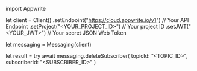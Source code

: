 import Appwrite

let client = Client()
    .setEndpoint("https://cloud.appwrite.io/v1") // Your API Endpoint
    .setProject("&lt;YOUR_PROJECT_ID&gt;") // Your project ID
    .setJWT("&lt;YOUR_JWT&gt;") // Your secret JSON Web Token

let messaging = Messaging(client)

let result = try await messaging.deleteSubscriber(
    topicId: "<TOPIC_ID>",
    subscriberId: "<SUBSCRIBER_ID>"
)

